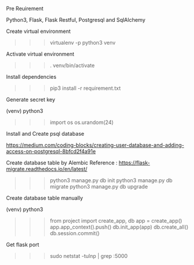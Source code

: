 Pre Reuirement 

Python3, Flask, Flask Restful, Postgresql and SqlAlchemy


Create virtual environment

>>> virtualenv -p python3 venv

Activate virtual environment

>>> . venv/bin/activate

Install dependencies

>>> pip3 install -r requirement.txt


Generate secret key

(venv) python3
>>>import os
>>> os.urandom(24)

Install and Create psql database

https://medium.com/coding-blocks/creating-user-database-and-adding-access-on-postgresql-8bfcd2f4a91e


Create database table by Alembic 
Reference : https://flask-migrate.readthedocs.io/en/latest/

>>> python3 manage.py db init
>>> python3 manage.py db migrate
>>> python3 manage.py db upgrade

Create database table manually

(venv) python3
>>> from project import create_app, db
>>> app = create_app()
>>> app.app_context().push()
>>> db.init_app(app)
>>> db.create_all()
>>> db.session.commit()

Get flask port  

>>> sudo netstat -tulnp | grep :5000
